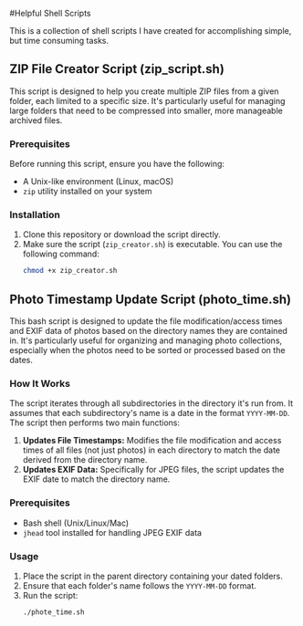 #Helpful Shell Scripts

This is a collection of shell scripts I have created for accomplishing simple, but time consuming tasks. 

## ZIP File Creator Script (zip_script.sh)

This script is designed to help you create multiple ZIP files from a given folder, each limited to a specific size. It's particularly useful for managing large folders that need to be compressed into smaller, more manageable archived files.

### Prerequisites

Before running this script, ensure you have the following:
- A Unix-like environment (Linux, macOS)
- `zip` utility installed on your system

### Installation

1. Clone this repository or download the script directly.
2. Make sure the script (`zip_creator.sh`) is executable. You can use the following command:
   ```bash
   chmod +x zip_creator.sh

## Photo Timestamp Update Script (photo_time.sh)

This bash script is designed to update the file modification/access times and EXIF data of photos based on the directory names they are contained in. It's particularly useful for organizing and managing photo collections, especially when the photos need to be sorted or processed based on the dates.

### How It Works

The script iterates through all subdirectories in the directory it's run from. It assumes that each subdirectory's name is a date in the format `YYYY-MM-DD`. The script then performs two main functions:

1. **Updates File Timestamps:** Modifies the file modification and access times of all files (not just photos) in each directory to match the date derived from the directory name.
2. **Updates EXIF Data:** Specifically for JPEG files, the script updates the EXIF date to match the directory name.

### Prerequisites

- Bash shell (Unix/Linux/Mac)
- `jhead` tool installed for handling JPEG EXIF data

### Usage

1. Place the script in the parent directory containing your dated folders.
2. Ensure that each folder's name follows the `YYYY-MM-DD` format.
3. Run the script:
   ```bash
   ./phote_time.sh
